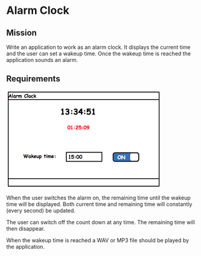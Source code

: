 Alarm Clock
===========

Mission
-------

Write an application to work as an alarm clock. It displays the current time and
the user can set a wakeup time. Once the wakeup time is reached the application
sounds an alarm. 


Requirements
------------

![Wireframe: Dialog Alarm Clock](images/wireframe.png)

When the user switches the alarm on, the remaining time until the wakeup time
will be displayed. Both current time and remaining time will constantly (every
second) be updated.

The user can switch off the count down at any time. The remaining time will then
disappear.

When the wakeup time is reached a WAV or MP3 file should be played by the
application.
